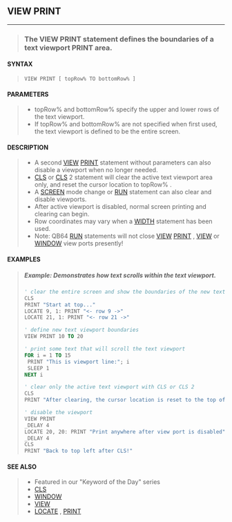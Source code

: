 ## VIEW PRINT
---
<blockquote>

### The VIEW PRINT statement defines the boundaries of a text viewport PRINT area.

</blockquote>

#### SYNTAX

<blockquote>

`VIEW PRINT [ topRow% TO bottomRow% ]`

</blockquote>

#### PARAMETERS

<blockquote>

* topRow% and bottomRow% specify the upper and lower rows of the text viewport.
* If topRow% and bottomRow% are not specified when first used, the text viewport is defined to be the entire screen.

</blockquote>

#### DESCRIPTION

<blockquote>

* A second [VIEW](./VIEW.md) [PRINT](./PRINT.md) statement without parameters can also disable a viewport when no longer needed.
* [CLS](./CLS.md) or [CLS](./CLS.md) 2 statement will clear the active text viewport area only, and reset the cursor location to topRow% .
* A [SCREEN](./SCREEN.md) mode change or [RUN](./RUN.md) statement can also clear and disable viewports.
* After active viewport is disabled, normal screen printing and clearing can begin.
* Row coordinates may vary when a [WIDTH](./WIDTH.md) statement has been used.
* Note: QB64 [RUN](./RUN.md) statements will not close [VIEW](./VIEW.md) [PRINT](./PRINT.md) , [VIEW](./VIEW.md) or [WINDOW](./WINDOW.md) view ports presently!


</blockquote>

#### EXAMPLES

<blockquote>



##### Example: Demonstrates how text scrolls within the text viewport.
```vb
' clear the entire screen and show the boundaries of the new text viewport
CLS
PRINT "Start at top..."
LOCATE 9, 1: PRINT "<- row 9 ->"
LOCATE 21, 1: PRINT "<- row 21 ->"

' define new text viewport boundaries
VIEW PRINT 10 TO 20

' print some text that will scroll the text viewport
FOR i = 1 TO 15
 PRINT "This is viewport line:"; i
 SLEEP 1
NEXT i

' clear only the active text viewport with CLS or CLS 2
CLS
PRINT "After clearing, the cursor location is reset to the top of the text viewport."

' disable the viewport
VIEW PRINT
_DELAY 4
LOCATE 20, 20: PRINT "Print anywhere after view port is disabled"
_DELAY 4
CLS
PRINT "Back to top left after CLS!"
```
  

</blockquote>

#### SEE ALSO

<blockquote>

* Featured in our "Keyword of the Day" series
* [CLS](./CLS.md)
* [WINDOW](./WINDOW.md)
* [VIEW](./VIEW.md)
* [LOCATE](./LOCATE.md) , [PRINT](./PRINT.md)

</blockquote>
